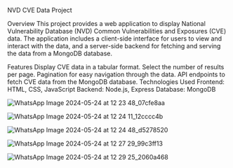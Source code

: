 NVD CVE Data Project

 
Overview
This project provides a web application to display National Vulnerability Database (NVD) Common Vulnerabilities and Exposures (CVE) data. The application includes a client-side interface for users to view and interact with the data, and a server-side backend for fetching and serving the data from a MongoDB database.

Features
Display CVE data in a tabular format.
Select the number of results per page.
Pagination for easy navigation through the data.
API endpoints to fetch CVE data from the MongoDB database.
Technologies Used
Frontend: HTML, CSS, JavaScript
Backend: Node.js, Express
Database: MongoDB

![WhatsApp Image 2024-05-24 at 12 23 48_07cfe8aa](https://github.com/AnnlynBright/Securin-Assessment---Annlyn-Bright--St.Josep-s-Institute-of-Technology/assets/68070083/ab832321-8c1c-4936-9aaf-702e60cae40c)

![WhatsApp Image 2024-05-24 at 12 24 11_12cccc4b](https://github.com/AnnlynBright/Securin-Assessment---Annlyn-Bright--St.Josep-s-Institute-of-Technology/assets/68070083/d0a5a88d-aa8d-4864-9845-feb68428d306)

![WhatsApp Image 2024-05-24 at 12 24 48_d5278520](https://github.com/AnnlynBright/Securin-Assessment---Annlyn-Bright--St.Josep-s-Institute-of-Technology/assets/68070083/eb35b99a-c82f-40c2-a594-927dd7cdad67)

![WhatsApp Image 2024-05-24 at 12 27 29_99c3ff13](https://github.com/AnnlynBright/Securin-Assessment---Annlyn-Bright--St.Josep-s-Institute-of-Technology/assets/68070083/4c73b996-c75f-40c4-b243-fed33ea239b4)

![WhatsApp Image 2024-05-24 at 12 29 25_2060a468](https://github.com/AnnlynBright/Securin-Assessment---Annlyn-Bright--St.Josep-s-Institute-of-Technology/assets/68070083/20ab70dc-fe9d-4a2a-b7ed-479a1290d526)
